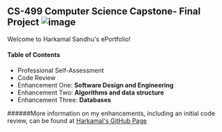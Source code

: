 ## CS-499 Computer Science Capstone- Final Project ![image](https://github.com/user-attachments/assets/59c97a66-7304-4e61-b1bf-fa51c45ed2b8)
Welcome to Harkamal Sandhu's ePortfolio! 

#### Table of Contents

- Professional Self-Assessment
- Code Review
- Enhancement One: **Software Design and Engineering** 
- Enhancement Two: **Algorithms and data structure**
- Enhancement Three: **Databases**

######More information on my enhancements, including an initial code review, can be found at [Harkamal's GitHub Page](https://hsandhu1803.github.io/Computer-Science-Capstone-/)
